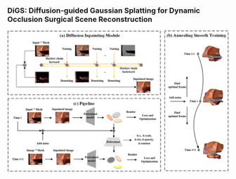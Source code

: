 ### **DiGS: Diffusion-guided Gaussian Splatting for Dynamic Occlusion Surgical Scene Reconstruction**

![archV3](./img/archV3.png)